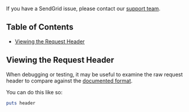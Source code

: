 If you have a SendGrid issue, please contact our [support team](https://support.sendgrid.com).

## Table of Contents
* [Viewing the Request Header](#request-header)

<a name="request-header"></a>
## Viewing the Request Header

When debugging or testing, it may be useful to examine the raw request header to compare against the [documented format](https://sendgrid.com/docs/API_Reference/api_v3.html).

You can do this like so:

```ruby
puts header
```
